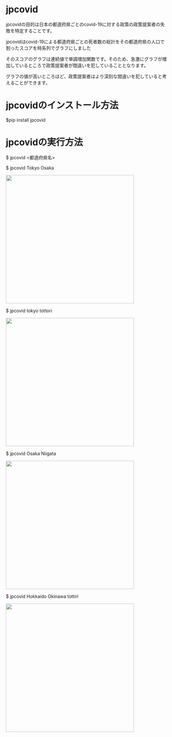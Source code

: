 # jpcovid

jpcovidの目的は日本の都道府県ごとのcovid-19に対する政策の政策提案者の失敗を特定することです。

jpcovidはcovid-19による都道府県ごとの死者数の総計をその都道府県の人口で割ったスコアを時系列でグラフにしました

そのスコアのグラフは連続値で単調増加関数です。そのため、急激にグラフが増加しているところで政策提案者が間違いを犯していることとなります。

グラフの値が高いところほど、政策提案者はより深刻な間違いを犯していると考えることができます。

# jpcovidのインストール方法
$pip install jpcovid

# jpcovidの実行方法
$ jpcovid <都道府県名>

$ jpcovid Tokyo Osaka

<img src="japan_southkorea.png" width="400">

$ jpcovid tokyo tottori

<img src="japan_taiwan.png" width="400">

$ jpcovid Osaka Niigata

<img src="taiwan_unitedstates_unitedkingdom.png" width="400">

$ jpcovid Hokkaido Okinawa tottiri

<img src="taiwan_unitedstates_unitedkingdom.png" width="400">
